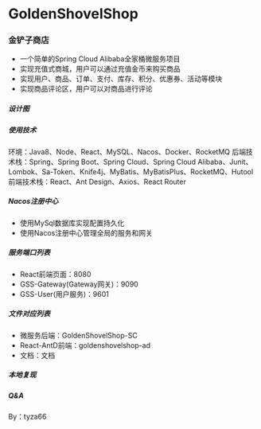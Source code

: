 # GoldenShovelShop
### 金铲子商店
- 一个简单的Spring Cloud Alibaba全家桶微服务项目
- 实现充值式商城，用户可以通过充值金币来购买商品
- 实现用户、商品、订单、支付、库存、积分、优惠券、活动等模块
- 实现商品评论区，用户可以对商品进行评论

##### 设计图

##### 使用技术
环境：Java8、Node、React、MySQL、Nacos、Docker、RocketMQ
后端技术栈：Spring、Spring Boot、Spring Cloud、Spring Cloud Alibaba、Junit、Lombok、Sa-Token、Knife4j、MyBatis、MyBatisPlus、RocketMQ、Hutool
前端技术栈：React、Ant Design、Axios、React Router

##### Nacos注册中心
- 使用MySql数据库实现配置持久化
- 使用Nacos注册中心管理全局的服务和网关

##### 服务端口列表
- React前端页面：8080
- GSS-Gateway(Gateway网关)：9090
- GSS-User(用户服务)：9601


##### 文件对应列表
- 微服务后端：GoldenShovelShop-SC
- React-AntD前端：goldenshovelshop-ad
- 文档：文档

##### 本地复现

##### Q&A

By：tyza66